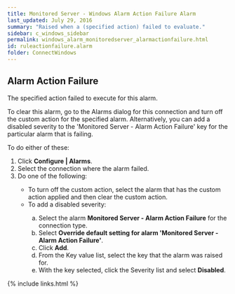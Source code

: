 ```yaml
---
title: ﻿Monitored Server - Windows Alarm Action Failure Alarm
last_updated: July 29, 2016
summary: "Raised when a (specified action) failed to evaluate."
sidebar: c_windows_sidebar
permalink: windows_alarm_monitoredserver_alarmactionfailure.html
id: ruleactionfailure.alarm
folder: ConnectWindows
---
```



<h2>Alarm Action Failure</h2>
<p>The specified action failed to execute for this alarm.</p>
<p>To clear this alarm, go to the Alarms dialog for this connection and turn off the custom action for the specified alarm. Alternatively, you can add a disabled severity to the 'Monitored Server - Alarm Action Failure' key for the particular alarm that is failing.</p>
<p>To do either of these:</p>
<ol>
    <li>Click <b>Configure | Alarms</b>.</li>
    <li>Select the connection where the alarm failed.</li>
    <li>Do one of the following:</li>
    <ul>
        <li>To turn off the custom action, select the alarm that has the custom action applied and then clear the custom action.</li>
        <li>To add a disabled severity:</li>
        <ol type="a">
            <li>Select the alarm <strong>Monitored Server - Alarm Action Failure</strong> for the connection type.</li>
            <li>Select <strong>Override default setting for alarm 'Monitored Server - Alarm Action Failure'</strong>.</li>
            <li>Click <strong>Add</strong>.</li>
            <li>From the Key value list, select the key that the alarm was raised for.</li>
            <li>With the key selected, click the Severity list and select <strong>Disabled</strong>.</li>
        </ol>
    </ul>
</ol>

{% include links.html %}
